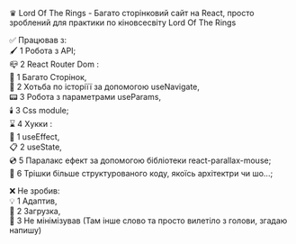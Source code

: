 ♛ Lord Of The Rings - Багато сторінковий сайт на React, просто зроблений для практики по кіновсесвіту Lord Of The Rings <br/>

✅ Працював з: <br/>
🖌️ 1 Робота з API; <br/>
📪 2 React Router Dom : <br/>
  📜 1 Багато Сторінок, <br/>
   📎 2 Хотьба по історіїї за допомогою useNavigate, <br/>
  📟️ 3 Робота з параметрами useParams, <br/>
 🕯️ 3 Css module; <br/>
 ⌛️ 4 Хукки : <br/>
  💸 1 useEffect, <br/>
  📋 2 useState, <br/>
 💿️ 5 Паралакс ефект за допомогою бібліотеки react-parallax-mouse; <br/>
 📀️ 6 Трішки більше структурованого коду, якоїсь архітектри чи шо...; <br/>

❌ Не зробив: <br/>
💡 1 Адаптив, <br/>
💎 2 Загрузка, <br/>
📿 3 Не мінімізував (Там інше слово та просто вилетіло з голови, згадаю напишу) <br/>
